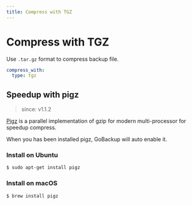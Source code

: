 ```yaml
---
title: Compress with TGZ
---
```


# Compress with TGZ

Use `.tar.gz` format to compress backup file.

```yml
compress_with:
  type: tgz
```

## Speedup with pigz

> since: v1.1.2

[Pigz](https://zlib.net/pigz) is a parallel implementation of gzip for modern
multi-processor for speedup compress.

When you has been installed pigz, GoBackup will auto enable it.

### Install on Ubuntu

```bash
$ sudo apt-get install pigz
```

### Install on macOS

```bash
$ brew install pigz
```
